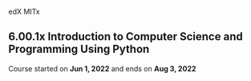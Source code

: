 edX MITx

## 6.00.1x Introduction to Computer Science and Programming Using Python

Course started on **Jun 1, 2022** and ends on **Aug 3, 2022**
